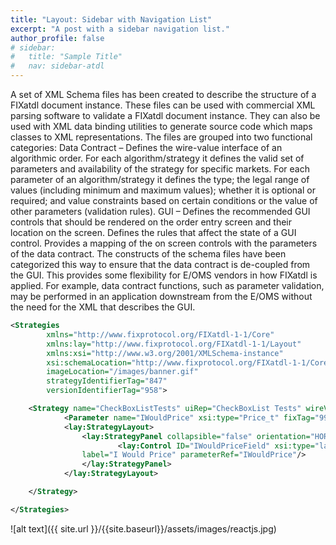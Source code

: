 ```yaml
---
title: "Layout: Sidebar with Navigation List"
excerpt: "A post with a sidebar navigation list."
author_profile: false
# sidebar:
#   title: "Sample Title"
#   nav: sidebar-atdl
---
```


A set of XML Schema files has been created to describe the structure of a FIXatdl document instance. These files can be
used with commercial XML parsing software to validate a FIXatdl document instance. They can also be used with XML
data binding utilities to generate source code which maps classes to XML representations. The files are grouped into two
functional categories:
Data Contract – Defines the wire-value interface of an algorithmic order. For each algorithm/strategy it defines
the valid set of parameters and availability of the strategy for specific markets. For each parameter of an
algorithm/strategy it defines the type; the legal range of values (including minimum and maximum values);
whether it is optional or required; and value constraints based on certain conditions or the value of other
parameters (validation rules).
GUI – Defines the recommended GUI controls that should be rendered on the order entry screen and their
location on the screen. Defines the rules that affect the state of a GUI control. Provides a mapping of the on
screen controls with the parameters of the data contract.
The constructs of the schema files have been categorized this way to ensure that the data contract is de-coupled from the
GUI. This provides some flexibility for E/OMS vendors in how FIXatdl is applied. For example, data contract functions,
such as parameter validation, may be performed in an application downstream from the E/OMS without the need for the
XML that describes the GUI.

```xml
<Strategies
        xmlns="http://www.fixprotocol.org/FIXatdl-1-1/Core"
        xmlns:lay="http://www.fixprotocol.org/FIXatdl-1-1/Layout"
        xmlns:xsi="http://www.w3.org/2001/XMLSchema-instance"
        xsi:schemaLocation="http://www.fixprotocol.org/FIXatdl-1-1/Core"
        imageLocation="/images/banner.gif"
        strategyIdentifierTag="847"
        versionIdentifierTag="958">

    <Strategy name="CheckBoxListTests" uiRep="CheckBoxList Tests" wireValue="1" providerID="TEST">
    		<Parameter name="IWouldPrice" xsi:type="Price_t" fixTag="9999" use="optional" minValue="-10" maxValue="100"/>
    		<lay:StrategyLayout>
    			<lay:StrategyPanel collapsible="false" orientation="HORIZONTAL" title="Externally fed FIX_Price value">
    					<lay:Control ID="IWouldPriceField" xsi:type="lay:TextField_t"
                label="I Would Price" parameterRef="IWouldPrice"/>
    			</lay:StrategyPanel>
    		</lay:StrategyLayout>

    </Strategy>

</Strategies>
```

![alt text]({{ site.url }}/{{site.baseurl}}/assets/images/reactjs.jpg)


